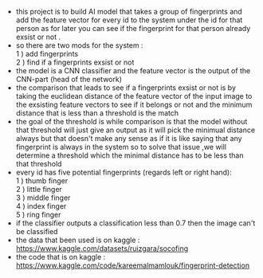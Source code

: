 - this project is to build AI model that takes a group of fingerprints and add the feature vector for every id to the system under the id for that person as for later you can see if the fingerprint for that person already exsist or not .
- so there are two mods for the system :<br/>
  1 ) add fingerprints<br/>
  2 ) find if a fingerprints exsist or not<br/>
- the model is a CNN classifier and the feature vector is the output of the CNN-part (head of the network)
- the comparison that leads to see if a fingerprints exsist or not is by taking the euclidean distance of the feature vector of the input image to the exsisting feature vectors to see if it belongs or not and the minimum distance that is less than a threshold is the match
- the goal of the threshold is while comparison is that the model without that threshold will just give an output as it will pick the minimual distance always but that doesn't make any sense as if it is like saying that any fingerprint is always in the system so to solve that issue ,we will determine a threshold which the minimal distance has to be less than that threshold
- every id has five potential fingerprints (regards left or right hand):<br/>
  1 ) thumb finger<br/>
  2 ) little finger<br/>
  3 ) middle finger<br/>
  4 ) index finger<br/>
  5 ) ring finger<br/>
- if the classifier outputs a classification less than 0.7 then the image can't be classified
- the data that been used is on kaggle : <https://www.kaggle.com/datasets/ruizgara/socofing>
- the code that is on kaggle : <https://www.kaggle.com/code/kareemalmamlouk/fingerprint-detection>
